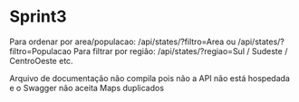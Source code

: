 # Sprint3

Para ordenar por area/populacao: /api/states/?filtro=Area ou /api/states/?filtro=Populacao
Para filtrar por região: /api/states/?regiao=Sul / Sudeste / CentroOeste etc.

Arquivo de documentação não compila pois não a API não está hospedada e o Swagger não aceita Maps duplicados

